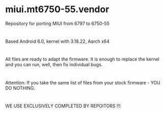 # miui.mt6750-55.vendor
Repository for porting MIUI from 6797 to 6750-55
#
Based Android 6.0, kernel with 3.18.22, Aarch x64
#
All files are ready to adapt the firmware. It is enough to replace the kernel and you can run, well, then fix individual bugs.
#
Attention: If you take the same list of files from your stock firmware - YOU DO NOTHING.
#
WE USE EXCLUSIVELY COMPLETED BY REPOITORS !!!
#
